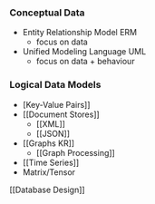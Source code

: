 ### Conceptual Data
+ Entity Relationship Model ERM
	+ focus on data
+ Unified Modeling Language UML
	+ focus on data + behaviour

### Logical Data Models
+ [Key-Value Pairs]]
+ [[Document Stores]]
	+ [[XML]]
	+ [[JSON]]
+ [[Graphs KR]] 
	+ [[Graph Processing]]
+ [[Time Series]]
+ Matrix/Tensor

[[Database Design]]